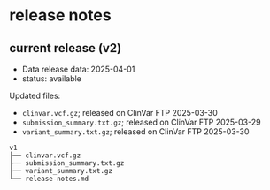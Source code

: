 # release notes

## current release (v2)
- Data release data: 2025-04-01
- status: available

Updated files: 
- `clinvar.vcf.gz`; released on ClinVar FTP 2025-03-30
- `submission_summary.txt.gz`; released on ClinVar FTP 2025-03-29
- `variant_summary.txt.gz`; released on ClinVar FTP 2025-03-30

```
v1
├── clinvar.vcf.gz
├── submission_summary.txt.gz
├── variant_summary.txt.gz
└── release-notes.md
```